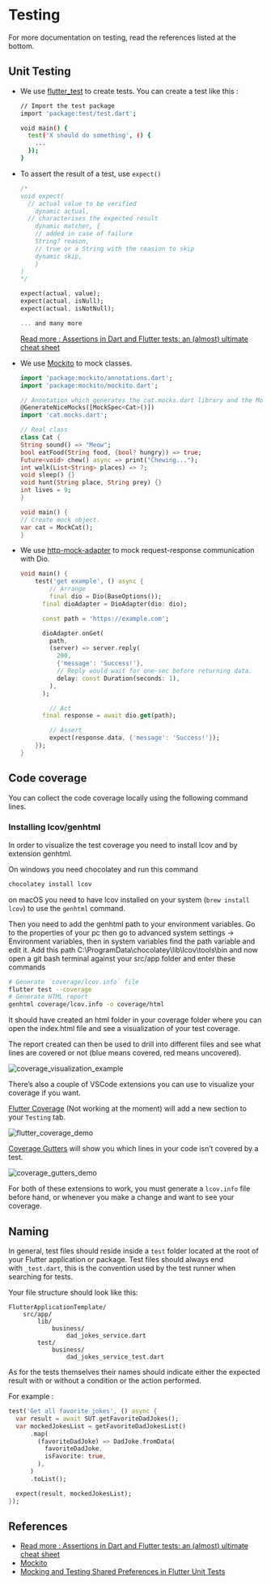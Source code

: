 # Testing
For more documentation on testing, read the references listed at the bottom.

## Unit Testing
- We use [flutter_test](https://api.flutter.dev/flutter/flutter_test/flutter_test-library.html) to create tests. You can create a test like this :
    
    ```bash
    // Import the test package
    import 'package:test/test.dart';
    
    void main() {
      test('X should do something', () {
        ...
      });
    }
    ```
    
- To assert the result of a test, use `expect()`
    
    ```dart
    /* 
    void expect(
      // actual value to be verified
    	dynamic actual,
      // characterises the expected result
    	dynamic matcher, {
    	// added in case of failure
    	String? reason,
    	// true or a String with the reasion to skip
    	dynamic skip,
    	}
    )
    */
    
    expect(actual, value);
    expect(actual, isNull);
    expect(actual, isNotNull);

    ... and many more 
    ```
    
    [Read more : Assertions in Dart and Flutter tests: an (almost) ultimate cheat sheet](https://invertase.io/blog/assertions-in-dart-and-flutter-tests-an-ultimate-cheat-sheet)
    
- We use [Mockito](https://pub.dev/packages/mockito) to mock classes.
    
    ```dart
	import 'package:mockito/annotations.dart';
	import 'package:mockito/mockito.dart';

	// Annotation which generates the cat.mocks.dart library and the MockCat class.
	@GenerateNiceMocks([MockSpec<Cat>()])
	import 'cat.mocks.dart';

	// Real class
	class Cat {
	String sound() => "Meow";
	bool eatFood(String food, {bool? hungry}) => true;
	Future<void> chew() async => print("Chewing...");
	int walk(List<String> places) => 7;
	void sleep() {}
	void hunt(String place, String prey) {}
	int lives = 9;
	}

	void main() {
	// Create mock object.
	var cat = MockCat();
	}
    ```
    
- We use [http-mock-adapter](https://pub.dev/packages/http_mock_adapter) to mock request-response communication with Dio.
    
    ```dart
    void main() {
    	test('get example', () async {
    		// Arrange
    		final dio = Dio(BaseOptions());
    	  final dioAdapter = DioAdapter(dio: dio);
    
    	  const path = 'https://example.com';
    
    	  dioAdapter.onGet(
    	    path,
    	    (server) => server.reply(
    	      200,
    	      {'message': 'Success!'},
    	      // Reply would wait for one-sec before returning data.
    	      delay: const Duration(seconds: 1),
    	    ),
    	  );
    
    		// Act
    	  final response = await dio.get(path);
    
    		// Assert
    		expect(response.data, {'message': 'Success!'});
    	});	
    }
    ```

## Code coverage
You can collect the code coverage locally using the following command lines.

### Installing lcov/genhtml

In order to visualize the test coverage you need to install lcov and by extension genhtml.

On windows you need chocolatey and run this command
```bash
chocolatey install lcov
```

on macOS you need to have lcov installed on your system (`brew install lcov`) to use the `genhtml` command.

Then you need to add the genhtml path to your environment variables. Go to the properties of your pc then go to advanced system settings -> Environment variables, then in system variables find the 
path variable and edit it. Add this path C:\ProgramData\chocolatey\lib\lcov\tools\bin and now open a git bash terminal against your src/app folder and enter these commands

```bash
# Generate `coverage/lcov.info` file
flutter test --coverage
# Generate HTML report
genhtml coverage/lcov.info -o coverage/html
```

It should have created an html folder in your coverage folder where you can open the index.html file and see a visualization of your test coverage.

The report created can then be used to drill into different files and see what lines are covered or not (blue means covered, red means uncovered).

![coverage_visualization_example](https://github.com/nventive/FlutterApplicationTemplate/assets/72167772/b9c3906a-7122-4e7e-9f5e-b6d42b5dba2b)

There’s also a couple of VSCode extensions you can use to visualize your coverage if you want. 

[Flutter Coverage](https://marketplace.visualstudio.com/items?itemName=Flutterando.flutter-coverage) (Not working at the moment) will add a new section to your `Testing` tab.

![flutter_coverage_demo](https://github.com/nventive/FlutterApplicationTemplate/assets/72167772/ed686bbc-828c-411d-b819-26813b5c2c77)

[Coverage Gutters](https://marketplace.visualstudio.com/items?itemName=ryanluker.vscode-coverage-gutters) will show you which lines in your code isn’t covered by a test.

![coverage_gutters_demo](https://github.com/nventive/FlutterApplicationTemplate/assets/72167772/66b5724e-6f8d-42d1-b4da-d9e4810f06b7)

For both of these extensions to work, you must generate a `lcov.info` file before hand, or whenever you make a change and want to see your coverage.

## Naming
In general, test files should reside inside a `test` folder located at the root of your Flutter application or package. Test files should always end with `_test.dart`, this is the convention used by the test runner when searching for tests.

Your file structure should look like this:
```
FlutterApplicationTemplate/
	src/app/
		lib/
			business/
				dad_jokes_service.dart
		test/
			business/
				dad_jokes_service_test.dart
```

As for the tests themselves their names should indicate either the expected result with or without a condition or the action performed. 

For example : 
```dart
test('Get all favorite jokes', () async {
  var result = await SUT.getFavoriteDadJokes();
  var mockedJokesList = getFavoriteDadJokesList()
	  .map(
		(favoriteDadJoke) => DadJoke.fromData(
		  favoriteDadJoke,
		  isFavorite: true,
		),
	  )
	  .toList();

  expect(result, mockedJokesList);
});
```

## References
- [Read more : Assertions in Dart and Flutter tests: an (almost) ultimate cheat sheet](https://invertase.io/blog/assertions-in-dart-and-flutter-tests-an-ultimate-cheat-sheet)
- [Mockito](https://pub.dev/packages/mockito)
- [Mocking and Testing Shared Preferences in Flutter Unit Tests](https://blog.victoreronmosele.com/mocking-shared-preferences-flutter)